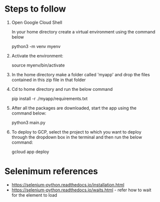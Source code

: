 # Steps to follow

1. Open Google Cloud Shell

	In your home directory create a virtual environment using the command below

	python3 -m venv myenv

2. Activate the environment:

	source myenv/bin/activate

3. In the home directory make a folder called 'myapp' and drop the files contained in this zip file in that folder

4. Cd to home directory and run the below command

	pip install -r ./myapp/requirements.txt

5. After all the packages are downloaded, start the app using the command below:

	python3 main.py


6. To deploy to GCP, select the project to which you want to deploy through the dropdown box in the terminal and then run the below command:

	gcloud app deploy

# Selenimum references
* https://selenium-python.readthedocs.io/installation.html
* https://selenium-python.readthedocs.io/waits.html - refer how to wait for the element to load
